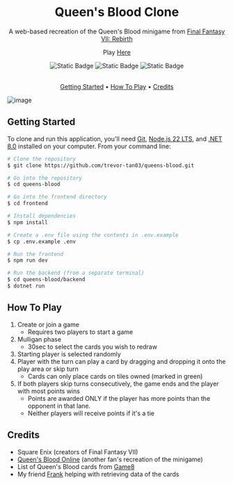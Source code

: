 <!-- Banner here -->
<div align="center">
  <h1>Queen's Blood Clone</h1>
  <p>A web-based recreation of the Queen's Blood minigame from <a href="https://ffvii.square-enix-games.com/en-us/games/rebirth">Final Fantasy VII: Rebirth</a></p>
</div>

<p align="center">
  Play <a href="https://mango-bush-070d28b00.6.azurestaticapps.net">Here</a>
</p>

<div align="center">
  <img alt="Static Badge" src="https://img.shields.io/badge/.NET-8.0-purple">
  <img alt="Static Badge" src="https://img.shields.io/badge/React-18.3.1-blue">
  <img alt="Static Badge" src="https://img.shields.io/badge/SignalR-2.4.3-cyan">
</div>

<br>

<p align="center">
    <a href="#getting-started">Getting Started</a> •
    <a href="#how-to-play">How To Play</a> •
    <a href="credits">Credits</a>
</p>

![image](https://github.com/user-attachments/assets/f2fa0b1e-22b9-4f36-b816-c0a7f6e9fa6c)


## Getting Started

To clone and run this application, you'll need [Git](https://git-scm.com/), [Node.js 22 LTS](https://nodejs.org/en), and [.NET 8.0](https://dotnet.microsoft.com/en-us/download/dotnet/8.0) installed on your computer. From your command line:
```bash
# Clone the repository
$ git clone https://github.com/trevor-tan03/queens-blood.git

# Go into the repository
$ cd queens-blood

# Go into the frontend directory
$ cd frontend

# Install dependencies
$ npm install

# Create a .env file using the contents in .env.example
$ cp .env.example .env

# Run the frontend
$ npm run dev

# Run the backend (from a separate terminal)
$ cd queens-blood/backend
$ dotnet run
```

## How To Play

1. Create or join a game
    - Requires two players to start a game
2. Mulligan phase
    - 30sec to select the cards you wish to redraw
3. Starting player is selected randomly
4. Player with the turn can play a card by dragging and dropping it onto the play area or skip turn
     - Cards can only place cards on tiles owned (marked in green)
5. If both players skip turns consecutively, the game ends and the player with most points wins
     - Points are awarded ONLY if the player has more points than the opponent in that lane.
     - Neither players will receive points if it's a tie

## Credits
- Square Enix (creators of Final Fantasy VII)
- [Queen's Blood Online](https://www.queensbloodonline.com/) (another fan's recreation of the minigame)
- List of Queen's Blood cards from  [Game8](https://game8.co/games/Final-Fantasy-VII-Rebirth/archives/Queens-Blood)
- My friend [Frank](https://github.com/frankpadada) helping with retrieving data of the cards
